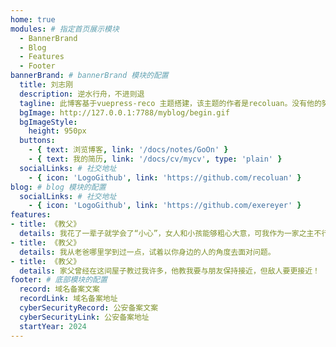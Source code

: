 ```yaml
---
home: true
modules: # 指定首页展示模块
  - BannerBrand
  - Blog
  - Features
  - Footer
bannerBrand: # bannerBrand 模块的配置
  title: 刘志刚
  description: 逆水行舟，不进则退
  tagline: 此博客基于vuepress-reco 主题搭建，该主题的作者是recoluan。没有他的努力与付出和可贵的开源精神像我这种只有一些前端基础的人不可能做出如此精美的博客。“浏览博客”按钮下方的github图标链接了该作者的账号。
  bgImage: http://127.0.0.1:7788/myblog/begin.gif
  bgImageStyle:
    height: 950px
  buttons:
    - { text: 浏览博客, link: '/docs/notes/GoOn' }
    - { text: 我的简历, link: '/docs/cv/mycv', type: 'plain' }
  socialLinks: # 社交地址
    - { icon: 'LogoGithub', link: 'https://github.com/recoluan' }
blog: # blog 模块的配置
  socialLinks: # 社交地址
    - { icon: 'LogoGithub', link: 'https://github.com/exereyer' }
features:
- title: 《教父》
  details: 我花了一辈子就学会了“小心”，女人和小孩能够粗心大意，可我作为一家之主不行。
- title: 《教父》
  details: 我从老爸哪里学到过一点，试着以你身边的人的角度去面对问题。
- title: 《教父》
  details: 家父曾经在这间屋子教过我许多，他教我要与朋友保持接近，但敌人要更接近！
footer: # 底部模块的配置
  record: 域名备案文案
  recordLink: 域名备案地址
  cyberSecurityRecord: 公安备案文案
  cyberSecurityLink: 公安备案地址
  startYear: 2024
---
```


